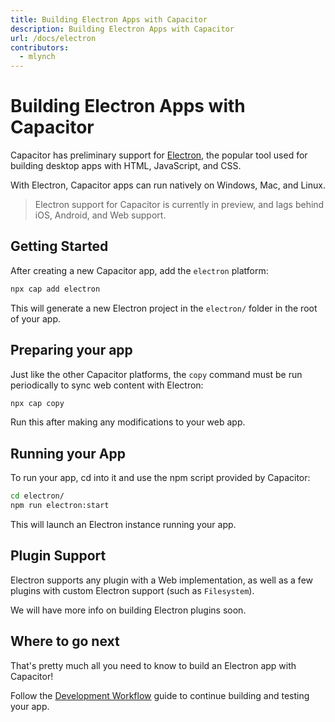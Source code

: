 ```yaml
---
title: Building Electron Apps with Capacitor
description: Building Electron Apps with Capacitor
url: /docs/electron
contributors:
  - mlynch
---
```


# Building Electron Apps with Capacitor

<p class="intro">Capacitor has preliminary support for <a href="https://electronjs.org" target="_blank">Electron</a>, the popular tool used for building desktop apps with HTML, JavaScript, and CSS.</p>

<p class="intro">With Electron, Capacitor apps can run natively on Windows, Mac, and Linux.</p>

<blockquote>Electron support for Capacitor is currently in preview, and lags behind iOS, Android, and Web support.</blockquote>

## Getting Started

After creating a new Capacitor app, add the `electron` platform:

```bash
npx cap add electron
```

This will generate a new Electron project in the `electron/` folder in the root of your app.

## Preparing your app

Just like the other Capacitor platforms, the `copy` command must be run periodically to sync web content with Electron:

```bash
npx cap copy
```

Run this after making any modifications to your web app.

## Running your App

To run your app, cd into it and use the npm script provided by Capacitor:

```bash
cd electron/
npm run electron:start
```

This will launch an Electron instance running your app.

## Plugin Support

Electron supports any plugin with a Web implementation, as well as a few plugins with custom Electron support (such as `Filesystem`).

We will have more info on building Electron plugins soon.

## Where to go next

That's pretty much all you need to know to build an Electron app with Capacitor!

Follow the [Development Workflow](../basics/workflow) guide to continue building and testing your app.